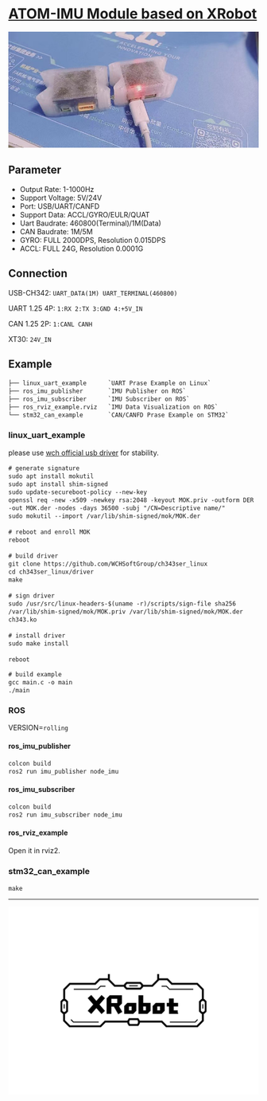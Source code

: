 # [ATOM-IMU Module based on XRobot](https://www.bilibili.com/video/BV1iespeLE5S/?share_source=copy_web&vd_source=941b1c3432c2b11a6c408c836c9e2887)

![imu](./img/imu.jpg)

## Parameter

* Output Rate: 1-1000Hz
* Support Voltage: 5V/24V
* Port: USB/UART/CANFD
* Support Data: ACCL/GYRO/EULR/QUAT
* Uart Baudrate: 460800(Terminal)/1M(Data)
* CAN Baudrate: 1M/5M
* GYRO: FULL 2000DPS, Resolution 0.015DPS
* ACCL: FULL 24G, Resolution 0.0001G

## Connection

USB-CH342: `UART_DATA(1M) UART_TERMINAL(460800)`

UART 1.25 4P: `1:RX 2:TX 3:GND 4:+5V_IN`

CAN 1.25 2P:  `1:CANL CANH`

XT30: `24V_IN`

## Example

```shell
├── linux_uart_example      `UART Prase Example on Linux`
├── ros_imu_publisher       `IMU Publisher on ROS`
├── ros_imu_subscriber      `IMU Subscriber on ROS`
├── ros_rviz_example.rviz   `IMU Data Visualization on ROS`
└── stm32_can_example       `CAN/CANFD Prase Example on STM32`
```

### linux_uart_example

please use [wch official usb driver](https://github.com/WCHSoftGroup/ch343ser_linux) for stability.

```shell
# generate signature
sudo apt install mokutil
sudo apt install shim-signed
sudo update-secureboot-policy --new-key
openssl req -new -x509 -newkey rsa:2048 -keyout MOK.priv -outform DER -out MOK.der -nodes -days 36500 -subj "/CN=Descriptive name/"
sudo mokutil --import /var/lib/shim-signed/mok/MOK.der

# reboot and enroll MOK
reboot

# build driver
git clone https://github.com/WCHSoftGroup/ch343ser_linux
cd ch343ser_linux/driver
make

# sign driver
sudo /usr/src/linux-headers-$(uname -r)/scripts/sign-file sha256 /var/lib/shim-signed/mok/MOK.priv /var/lib/shim-signed/mok/MOK.der ch343.ko

# install driver
sudo make install

reboot
```

```shell
# build example
gcc main.c -o main
./main
```

### ROS

VERSION=`rolling`

#### ros_imu_publisher

```shell
colcon build
ros2 run imu_publisher node_imu
```

#### ros_imu_subscriber

```shell
colcon build
ros2 run imu_subscriber node_imu
```

#### ros_rviz_example

Open it in rviz2.

### stm32_can_example

```shell
make
```

---

![XRobot](./img/XRobot.jpeg)
